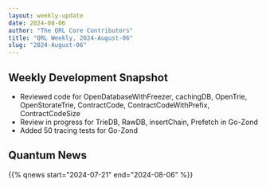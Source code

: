 ```yaml
---
layout: weekly-update
date: 2024-08-06
author: "The QRL Core Contributors"
title: "QRL Weekly, 2024-August-06"
slug: "2024-August-06"
---
```


## Weekly Development Snapshot

- Reviewed code for OpenDatabaseWithFreezer, cachingDB, OpenTrie, OpenStorateTrie, ContractCode, ContractCodeWithPrefix, ContractCodeSize
- Review in progress for TrieDB, RawDB, insertChain, Prefetch in Go-Zond
- Added 50 tracing tests for Go-Zond

<!--more-->

## Quantum News

{{% qnews start="2024-07-21" end="2024-08-06" %}}
